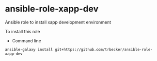 # ansible-role-xapp-dev
Ansible role to install xapp development environment

To install this role

* Command line
~~~
ansible-galaxy install git+https://github.com/trbecker/ansible-role-xapp-dev
~~~
